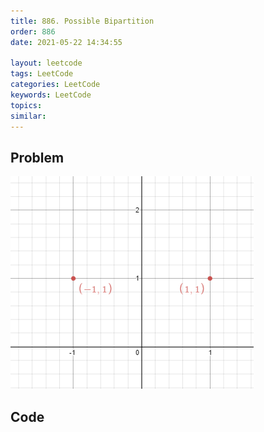 ```yaml
---
title: 886. Possible Bipartition
order: 886
date: 2021-05-22 14:34:55

layout: leetcode
tags: LeetCode
categories: LeetCode
keywords: LeetCode
topics:
similar:
---
```


## Problem

![image tooltip here](./assets/356-1.png)

## Code

```java

```

